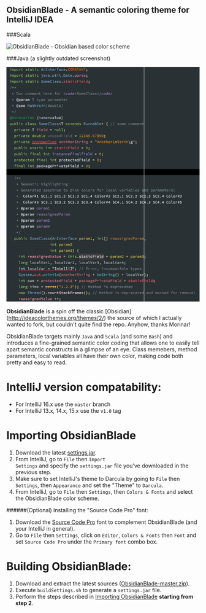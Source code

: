 ObsidianBlade - A semantic coloring theme for IntelliJ IDEA
----------------------------------------------------------

###Scala

![ObsidianBlade - Obsidian based color scheme](https://raw.githubusercontent.com/staslev/ObsidianBlade/master/screenshots/ObsidianBlade-with-Scala-1.png "ObsidianBlade for Scala")

###Java (a slightly outdated screenshot)

![ObsidianBlade - Obsidian based color scheme](https://github.com/staslev/ObsidianBlade/blob/master/screenshots/ObsidianBlade-with-Java-1.png "ObsidianBlade for Java")

**ObsidianBlade** is a spin off the classic [Obsidian] (http://ideacolorthemes.org/themes/2/) the source of which I actually wanted to fork, but couldn't quite find the repo. Anyhow, thanks Morinar!

ObsidianBlade targets mainly <code>Java</code> and <code>Scala</code> (and some <code>Bash</code>) and introduces a fine-grained semantic color coding that allows one to easily tell apart semantic constructs in a glimpse of an eye. Class memebers, method parameters, local variables all have their own color, making code both pretty and easy to read.

IntelliJ version compatability:
=======================
* For IntelliJ 16.x use the `master` branch
* For IntelliJ 13.x, 14.x, 15.x use the `v1.0` tag

Importing ObsidianBlade
=======================

1.  Download the latest [settings.jar](https://github.com/staslev/ObsidianBlade/raw/master/settings.jar).
2.  From IntelliJ, go to <code>File</code> then <code>Import Settings</code> and specify the <code>settings.jar</code> file you've downloaded in the previous step.
3.  Make sure to set IntelliJ's theme to Darcula by going to <code>File</code> then <code>Settings</code>, then <code>Appearance</code> and set the "Theme" to <code>Darcula</code>.
4.  From IntelliJ, go to <code>File</code> then <code>Settings</code>, then <code>Colors & Fonts</code> and select the ObsidianBlade color scheme.

######(Optional) Installing the "Source Code Pro" font:
1.  Download the [Source Code Pro](http://downloads.sourceforge.net/project/sourcecodepro.adobe/SourceCodePro_FontsOnly-1.017.zip) font to complement ObsidianBlade (and your IntelliJ in general).
2.  Go to <code>File</code> then <code>Settings</code>, click on <code>Editor</code>, <code>Colors &amp; Fonts</code> then <code>Font</code> and set <code>Source Code Pro</code> under the <code>Primary font</code> combo box.

Building ObsidianBlade:
=======================

1.  Download and extract the latest sources ([ObsidianBlade-master.zip](https://github.com/staslev/ObsidianBlade/archive/master.zip)).
2.  Execute <code>buildSettings.sh</code> to generate a <code>settings.jar</code> file.
3.  Perform the steps described in [Importing ObsidianBlade](https://github.com/staslev/ObsidianBlade#importing-obsidianblade) **starting from step 2**.
